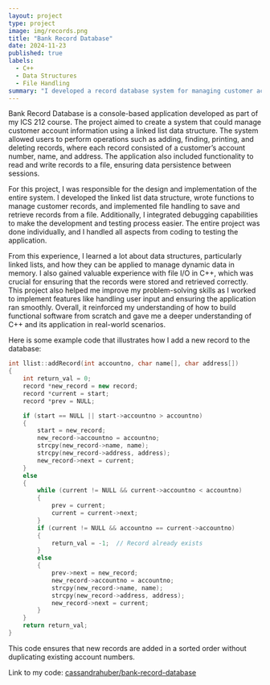 ```yaml
---
layout: project
type: project
image: img/records.png
title: "Bank Record Database"
date: 2024-11-23
published: true
labels:
  - C++
  - Data Structures
  - File Handling
summary: "I developed a record database system for managing customer account information with features for adding, finding, printing, and deleting records in my ICS 212 course."
---
```


Bank Record Database is a console-based application developed as part of my ICS 212 course. The project aimed to create a system that could manage customer account information using a linked list data structure. The system allowed users to perform operations such as adding, finding, printing, and deleting records, where each record consisted of a customer’s account number, name, and address. The application also included functionality to read and write records to a file, ensuring data persistence between sessions.

For this project, I was responsible for the design and implementation of the entire system. I developed the linked list data structure, wrote functions to manage customer records, and implemented file handling to save and retrieve records from a file. Additionally, I integrated debugging capabilities to make the development and testing process easier. The entire project was done individually, and I handled all aspects from coding to testing the application.

From this experience, I learned a lot about data structures, particularly linked lists, and how they can be applied to manage dynamic data in memory. I also gained valuable experience with file I/O in C++, which was crucial for ensuring that the records were stored and retrieved correctly. This project also helped me improve my problem-solving skills as I worked to implement features like handling user input and ensuring the application ran smoothly. Overall, it reinforced my understanding of how to build functional software from scratch and gave me a deeper understanding of C++ and its application in real-world scenarios.

Here is some example code that illustrates how I add a new record to the database:

```cpp
int llist::addRecord(int accountno, char name[], char address[])
{
    int return_val = 0;
    record *new_record = new record;
    record *current = start;
    record *prev = NULL;

    if (start == NULL || start->accountno > accountno)
    {
        start = new_record;
        new_record->accountno = accountno;
        strcpy(new_record->name, name);
        strcpy(new_record->address, address);
        new_record->next = current;
    }
    else
    {
        while (current != NULL && current->accountno < accountno)
        {
            prev = current;
            current = current->next;
        }
        if (current != NULL && accountno == current->accountno)
        {
            return_val = -1;  // Record already exists
        }
        else
        {
            prev->next = new_record;
            new_record->accountno = accountno;
            strcpy(new_record->name, name);
            strcpy(new_record->address, address);
            new_record->next = current;
        }
    }
    return return_val;
}
```
This code ensures that new records are added in a sorted order without duplicating existing account numbers.

Link to my code: <a href="https://github.com/cassandrahuber/bank-record-database"><i class="large github icon "></i>cassandrahuber/bank-record-database</a>
